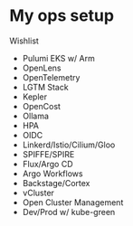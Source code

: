 # My ops setup

Wishlist
- Pulumi EKS w/ Arm
- OpenLens
- OpenTelemetry
- LGTM Stack
- Kepler
- OpenCost
- Ollama
- HPA
- OIDC
- Linkerd/Istio/Cilium/Gloo
- SPIFFE/SPIRE
- Flux/Argo CD
- Argo Workflows
- Backstage/Cortex
- vCluster
- Open Cluster Management
- Dev/Prod w/ kube-green
